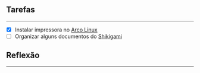 ## Tarefas
---
- [X] Instalar impressora no [Arco Linux](api/2024/07/2024-07-07-Arco_Linux.md)
- [ ] Organizar alguns documentos do [Shikigami](api/2024/06/30/2024-06-30-Shikigami.md)

##  Reflexão
---
